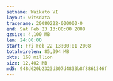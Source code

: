 ```yaml
---
setname: Waikato VI
layout: witsdata
tracename: 20080222-000000-0
end: Sat Feb 23 13:00:00 2008
gzsize: 4,100 MB
len: 24:00:00
start: Fri Feb 22 13:00:01 2008
totalwirelen: 85,394 MB
pkts: 168 million
size: 12,402 MB
md5: 948d620b2323d307d4833b8f8861346f
---
```

